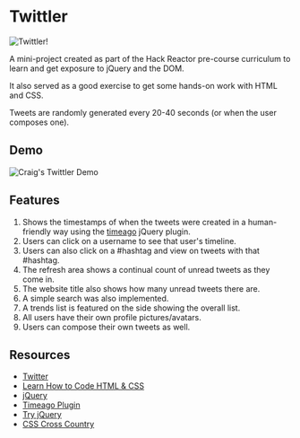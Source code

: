 # Twittler
![Twittler!](http://i.imgur.com/Asq9E9h.jpg)

A mini-project created as part of the Hack Reactor pre-course curriculum to learn and get exposure to jQuery and the DOM.

It also served as a good exercise to get some hands-on work with HTML and CSS.

Tweets are randomly generated every 20-40 seconds (or when the user composes one).

## Demo

![Craig's Twittler Demo](http://i.imgur.com/g9L4wKk.gif)

## Features
1. Shows the timestamps of when the tweets were created in a human-friendly way using the [timeago](http://timeago.yarp.com/) jQuery plugin.
2. Users can  click on a username to see that user's timeline.
3. Users can also click on a #hashtag and view on tweets with that #hashtag.
4. The refresh area shows a continual count of unread tweets as they come in.
5. The website title also shows how many unread tweets there are. 
6. A simple search was also implemented.
7. A trends list is featured on the side showing the overall list. 
8. All users have their own profile pictures/avatars.
9. Users can compose their own tweets as well.

## Resources
- [Twitter](www.twitter.com)
- [Learn How to Code HTML & CSS](learn.shayhowe.com/html-css/)
- [jQuery](https://jquery.com/)
- [Timeago Plugin](http://timeago.yarp.com/)
- [Try jQuery](try.jquery.com/#)
- [CSS Cross Country](https://www.codeschool.com/courses/css-cross-country)
